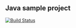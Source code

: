 ## Java sample project

[![Build Status](https://buildcanary.visualstudio.com/_apis/public/build/definitions/635243c9-5195-487e-a130-ec41ae34e860/477/badge)](https://buildcanary.visualstudio.com/CanaryBuilds/_build/index?definitionId=477)

